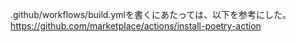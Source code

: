 .github/workflows/build.ymlを書くにあたっては、以下を参考にした。
https://github.com/marketplace/actions/install-poetry-action
